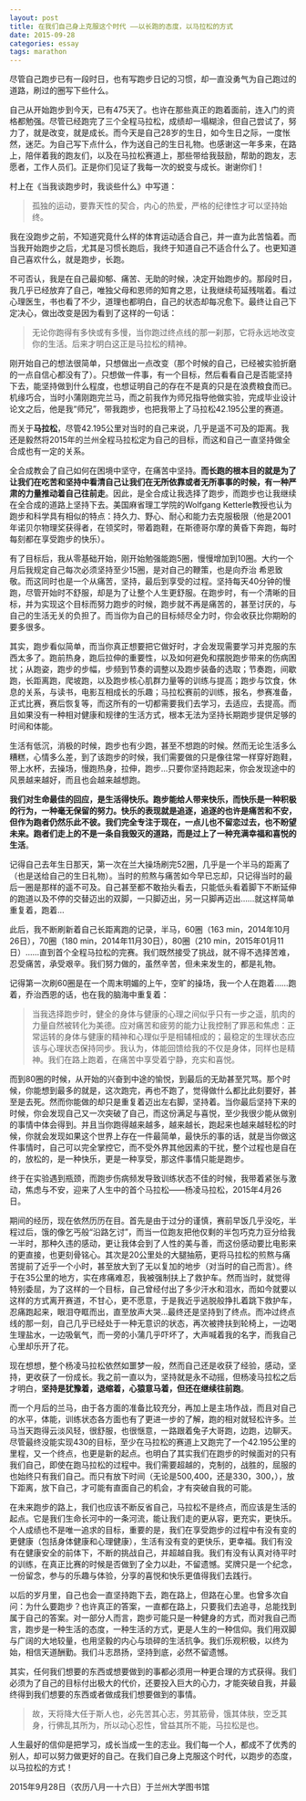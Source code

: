 ```yaml
---
layout: post
title: 在我们自己身上克服这个时代 ——以长跑的态度，以马拉松的方式
date: 2015-09-28
categories: essay
tags: marathon
---
```


 

尽管自己跑步已有一段时日，也有写跑步日记的习惯，却一直没勇气为自己跑过的道路，刷过的圈写下些什么。

自己从开始跑步到今天，已有475天了。也许在那些真正的跑着面前，连入门的资格都勉强。尽管已经跑完了三个全程马拉松，成绩却一塌糊涂，但自己尝试了，努力了，就是改变，就是成长。而今天是自己28岁的生日，如今生日之际，一度怅然，迷茫。为自己写下点什么，作为送自己的生日礼物。也感谢这一年多来，在路上，陪伴着我的跑友们，以及在马拉松赛道上，那些带给我鼓励，帮助的跑友，志愿者，工作人员们。正是你们见证了我每一次的蜕变与成长。谢谢你们！

村上在《当我谈跑步时，我谈些什么》中写道：
> 孤独的运动，要靠天性的契合，内心的热爱，严格的纪律性才可以坚持始终。

我在没跑步之前，不知道究竟什么样的体育运动适合自己，并一直为此苦恼着。而当我开始跑步之后，尤其是习惯长跑后，我终于知道自己不适合什么了。也更知道自己喜欢什么，就是跑步，长跑。

不可否认，我是在自己最抑郁、痛苦、无助的时候，决定开始跑步的。那段时日，我几乎已经放弃了自己，唯独父母和恩师的知育之恩，让我继续苟延残喘着。看过心理医生，书也看了不少，道理也都明白，自己的状态却每况愈下。最终让自己下定决心，做出改变是因为看到了这样的一句话：
> 无论你跑得有多快或有多慢，当你跑过终点线的那一刹那，它将永远地改变你的生活。后来才明白这正是马拉松的精神。

刚开始自己的想法很简单，只想做出一点改变（那个时候的自己，已经被实验折磨的一点自信心都没有了）。只想做一件事，有一个目标，然后看看自己是否能坚持下去，能坚持做到什么程度，也想证明自己的存在不是真的只是在浪费粮食而已。机缘巧合，当时小蒲刚跑完兰马，而之前我作为师兄指导他做实验，完成毕业设计论文之后，他是我“师兄”，带我跑步，也把我带上了马拉松42.195公里的赛道。

而关于**马拉松**，尽管42.195公里对当时的自己来说，几乎是遥不可及的距离。我还是毅然将2015年的兰州全程马拉松定为自己的目标，而这和自己一直坚持做全合成也有一定的关系。

全合成教会了自己如何在困境中坚守，在痛苦中坚持。**而长跑的根本目的就是为了让我们在吃苦和坚持中看清自己让我们在无所依靠或者无所事事的时候，有一种严肃的力量推动着自己往前走**。因此，是全合成让我选择了跑步，而跑步也让我继续在全合成的道路上坚持下去。美国麻省理工学院的Wolfgang Ketterle教授也认为跑步和科学具有相似的特点：持久力、野心、耐心和能力去克服极限（他是2001年诺贝尔物理奖获得者，在领奖时，带着跑鞋，在斯德哥尔摩的黄昏下奔跑，每时每刻都在享受跑步的快乐）。

有了目标后，我从零基础开始，刚开始勉强能跑5圈，慢慢增加到10圈。大约一个月后我规定自己每次必须坚持至少15圈，是对自己的鞭策，也是向乔治 希恩致敬。而这同时也是一个从痛苦，坚持，最后到享受的过程。坚持每天40分钟的慢跑，尽管开始时不舒服，却是为了让整个人生更舒服。在跑步时，有一个清晰的目标，并为实现这个目标而努力跑步的时候，跑步就不再是痛苦的，甚至讨厌的，与自己的生活无关的负担了。而当你为自己的目标倾尽全力时，你会收获比你期盼的要多很多。

其实，跑步看似简单，而当你真正想要把它做好时，才会发现需要学习并克服的东西太多了。跑前热身，跑后拉伸的重要性，以及如何避免和摆脱跑步带来的伤病困扰；从跑姿，跑步的步幅，步频到节奏的调整以及跑步装备的选取；节奏跑，间歇跑，长距离跑，爬坡跑，以及跑步核心肌群力量等的训练与提高；跑步与饮食，休息的关系，与读书，电影互相成长的乐趣；马拉松赛前的训练，报名，参赛准备，正式比赛，赛后恢复等，而这所有的一切都需要我们去学习，去适应，去提高。而且如果没有一种相对健康和规律的生活方式，根本无法为坚持长期跑步提供足够的时间和体能。

生活有低沉，消极的时候，跑步也有少跑，甚至不想跑的时候。然而无论生活多么糟糕，心情多么差，到了该跑步的时候，我们需要做的只是像往常一样穿好跑鞋，带上水杯，去操场，慢跑热身，拉伸，跑步…只要你坚持跑起来，你会发现途中的风景越来越好，而且也会越来越想跑。

**我们对生命最佳的回应，是生活得快乐。跑步能给人带来快乐，而快乐是一种积极的行为，一种毫无保留的努力。快乐的表现就是追逐，追逐的也许是痛苦和不安，但作为跑者仍然乐此不彼。我们完全专注于现在，一点儿也不留恋过去，也不盼望未来。跑者们走上的不是一条自我毁灭的道路，而是过上了一种充满幸福和喜悦的生活**。

记得自己去年生日那天，第一次在兰大操场刷完52圈，几乎是一个半马的距离了（也是送给自己的生日礼物）。当时的煎熬与痛苦如今早已忘却，只记得当时的最后一圈是那样的遥不可及。自己甚至都不敢抬头看去，只能低头看着脚下不断延伸的跑道以及不停的交替迈出的双脚，一只脚迈出，另一只脚再迈出……就这样简单重复着，跑着…

此后，我不断刷新着自己长距离跑的记录，半马，60圈（163 min，2014年10月26日），70圈（180 min，2014年11月30日），80圈（210 min，2015年01月11日）……直到首个全程马拉松的完赛。我们既然接受了挑战，就不得不选择苦难，忍受痛苦，承受艰辛。我们努力做的，虽然辛苦，但未来发生的，都是礼物。

记得第一次刷60圈是在一个周末明媚的上午，空旷的操场，我一个人在跑着……跑着，乔治西恩的话，也在我的脑海中重复着：
> 当我选择跑步时，健全的身体与健康的心理之间似乎只有一步之遥，肌肉的力量自然被转化为美德。应对痛苦和疲劳的能力让我控制了罪恶和焦虑：正常运转的身体与健康的精神和心理似乎是相辅相成的；最稳定的生理状态应该与心理状态保持同步。我认为，体能回馈给我的不仅是身体，同样也是精神。我们在路上跑着，在痛苦中享受着宁静，充实和喜悦。

而到80圈的时候，从开始的兴奋到中途的愉悦，到最后的无助甚至咒骂。那个时候，你能想到最多的就是，这次跑完，再也不跑了，觉得做什么都比此刻要好，甚至是去死。然而你能做的却只是重复着迈出左右脚，坚持着。当你最后坚持下来的时候，你会发现自己又一次突破了自己，而这份满足与喜悦，至少我很少能从做别的事情中体会得到。并且当你跑得越来越多，越来越长，跑起来也越来越轻松的时候，你就会发现如果这个世界上存在一件最简单，最快乐的事的话，就是当你做这件事情时，自己可以完全掌控它，而不受外界其他因素的干扰，整个过程也是自在的，放松的，是一种快乐，更是一种享受，那这件事情只能是跑步。

终于在实验遇到瓶颈，而跑步伤病频发导致训练状态不佳的时候，我带着紧张与激动，焦虑与不安，迎来了人生中的首个马拉松——杨凌马拉松，2015年4月26日。

期间的经历，现在依然历历在目。首先是由于过分的谨慎，赛前早饭几乎没吃，半程过后，饿的像乞丐般“沿路乞讨”，而当一位跑友把他仅剩的半包巧克力豆分给我一半时，那种久违的感动，更让我体会到了人性的美与善，而这份感动要比电影来的更直接，也更刻骨铭心。其次是20公里处的大腿抽筋，更将马拉松的煎熬与痛苦提前了近乎一个小时，甚至放大到了无以复加的地步（对当时的自己而言）。终于在35公里的地方，实在疼痛难忍，我被强制扶上了救护车。然而当时，就觉得特别委屈，为了这样的一个目标，自己曾经付出了多少汗水和泪水，而如今就要以这样的方式离开赛道，不甘心，更不愿意，于是我近乎逃脱般挣扎着跳下救护车，忍痛跑起来，眼泪夺眶而出，直至放声大哭…最终还是坚持到了终点。而冲过终点线的那一刻，自己几乎已经处于一种无意识的状态，再次被搀扶到轮椅上，一边喝生理盐水，一边吸氧气，而一旁的小蒲几乎吓坏了，大声喊着我的名字，而我自己心里却乐开了花。

现在想想，整个杨凌马拉松依然如噩梦一般，然而自己还是收获了经验，感动，坚持，更收获了一份成长。我之前一直以为，坚持就是永不动摇，但杨凌马拉松之后才明白，**坚持是犹豫着，退缩着，心猿意马着，但还在继续往前跑**。

而一个月后的兰马，由于各方面的准备比较充分，再加上是主场作战，而且对自己的水平，体能，训练状态各方面也有了更进一步的了解，跑的相对就轻松许多。兰马当天跑得云淡风轻，很舒服，也很惬意，一路跟着兔子大哥跑，边跑，边聊天。尽管最终没能实现430的目标，至少在马拉松的赛道上又跑完了一个42.195公里的里程，又一个终点，也更是新的起点。也明白了其实我们在跑步的时候面对的只有我们自己，即使在跑马拉松的过程中。我们需要超越的，克制的，战胜的，屈服的也始终只有我们自己。而只有放下时间（无论是500,400，还是330，300，），放下距离，放下自己，才可能有直面自己的机会，才有突破自我的可能。

在未来跑步的路上，我们也应该不断反省自己，马拉松不是终点，而应该是生活的起点。它是我们生命长河中的一条河流，能让我们走的更从容，更充实，更快乐。个人成绩也不是唯一追求的目标，重要的是，我们在享受跑步的过程中有没有变的更健康（包括身体健康和心理健康），生活有没有变的更快乐，更幸福。我们有没有在健康安全的前体下，不断的挑战自己，并超越自我。我们有没有认真对待平时的训练，在真正比赛的时候是否做到了全力以赴，不留遗憾。奖牌只是一个纪念，一份留念，参与的乐趣与体验，分享的喜悦和快乐更值得我们去践行。

以后的岁月里，自己也会一直坚持跑下去，跑在路上，但路在心里。也曾多次自问：为什么要跑步？也许真正的答案，一直都在路上，只要我们去追寻，总能找到属于自己的答案。对一部分人而言，跑步可能只是一种健身的方式，而对我自己而言，跑步是一种生活的态度，一种生活的方式，更是人生的一种信仰。我们用双脚与广阔的大地较量，也用坚毅的内心与琐碎的生活抗争。我们乐观积极，以终为始，相信天道酬勤。我们斗志昂扬，坚持到底，必然不留遗憾。
 
其实，任何我们想要的东西或想要做到的事都必须用一种更合理的方式获得。我们必须为了自己的目标付出极大的代价，还要投入巨大的心力，才能突破自我，并最终得到我们想要的东西或者做成我们想要做到的事情。
> 故，天将降大任于斯人也，必先苦其心志，劳其筋骨，饿其体肤，空乏其身，行佛乱其所为，所以动心忍性，曾益其所不能，马拉松是也。

人生最好的信仰是把学习，成长当成一生的志业。我们每一个人，都成不了优秀的别人，却可以努力做更好的自己。在我们自己身上克服这个时代，以跑步的态度，以马拉松的方式！

2015年9月28日（农历八月一十六日）于兰州大学图书馆